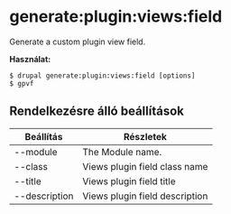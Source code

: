 # generate:plugin:views:field
Generate a custom plugin view field.

**Használat:**
```
$ drupal generate:plugin:views:field [options]
$ gpvf  
```

## Rendelkezésre álló beállítások
Beállítás | Részletek
-------|-------------
--module | The Module name.
--class | Views plugin field class name
--title | Views plugin field title
--description | Views plugin field description
